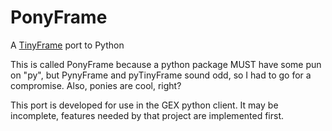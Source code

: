 # PonyFrame

A [TinyFrame](https://github.com/MightyPork/TinyFrame) port to Python

This is called PonyFrame because a python package MUST have some pun on "py", but PynyFrame and pyTinyFrame sound odd, so I had to go for a compromise. Also, ponies are cool, right?

This port is developed for use in the GEX python client. It may be incomplete, features needed by that project are implemented first.
